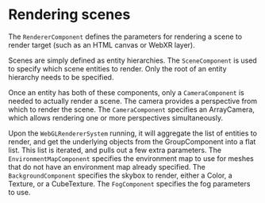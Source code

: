 # Rendering scenes

The `RendererComponent` defines the parameters for rendering a scene to render target (such as an HTML canvas or WebXR layer).

Scenes are simply defined as entity hierarchies. The `SceneComponent` is used to specify which scene entities to render. Only the root of an entity hierarchy needs to be specified.

Once an entity has both of these components, only a `CameraComponent` is needed to actually render a scene. The camera provides a perspective from which to render the scene. The `CameraComponent` specifies an ArrayCamera, which allows rendering one or more perspectives simultaneously.

Upon the `WebGLRendererSystem` running, it will aggregate the list of entities to render, and get the underlying objects from the GroupComponent into a flat list. This list is iterated, and pulls out a few extra parameters. The `EnvironmentMapComponent` specifies the environment map to use for meshes that do not have an environment map already specified. The `BackgroundComponent` specifies the skybox to render, either a Color, a Texture, or a CubeTexture. The `FogComponent` specifies the fog parameters to use.

<!-- TODO
- Postprocessing
-->
